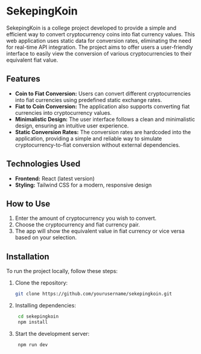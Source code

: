 # SekepingKoin

SekepingKoin is a college project developed to provide a simple and efficient way to convert cryptocurrency coins into fiat currency values. This web application uses static data for conversion rates, eliminating the need for real-time API integration. The project aims to offer users a user-friendly interface to easily view the conversion of various cryptocurrencies to their equivalent fiat value.

## Features
- **Coin to Fiat Conversion:** Users can convert different cryptocurrencies into fiat currencies using predefined static exchange rates.
- **Fiat to Coin Conversion:** The application also supports converting fiat currencies into cryptocurrency values.
- **Minimalistic Design:** The user interface follows a clean and minimalistic design, ensuring an intuitive user experience.
- **Static Conversion Rates:** The conversion rates are hardcoded into the application, providing a simple and reliable way to simulate cryptocurrency-to-fiat conversion without external dependencies.

## Technologies Used
- **Frontend:** React (latest version)
- **Styling:** Tailwind CSS for a modern, responsive design

## How to Use
1. Enter the amount of cryptocurrency you wish to convert.
2. Choose the cryptocurrency and fiat currency pair.
3. The app will show the equivalent value in fiat currency or vice versa based on your selection.

## Installation

To run the project locally, follow these steps:

1. Clone the repository:
   ```bash
   git clone https://github.com/yourusername/sekepingkoin.git
2. Installing dependencies:
   ```bash
    cd sekepingkoin
    npm install
3. Start the development server:
   ```bash
    npm run dev
